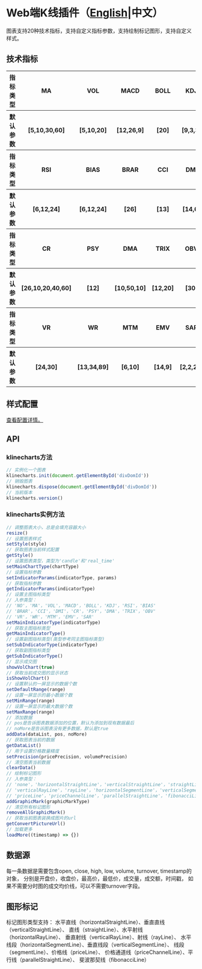 # Web端K线插件（[English](../README.md)|中文）
图表支持20种技术指标，支持自定义指标参数，支持绘制标记图形，支持自定义样式。

## 技术指标
<table>
    <tbody>
        <tr>
            <th>指标类型</th>
            <th>MA</th>
            <th>VOL</th>
            <th>MACD</th>
            <th>BOLL</th>
            <th>KDJ</th>
        </tr>
        <tr>
            <th>默认参数</th>
            <th>[5,10,30,60]</th>
            <th>[5,10,20]</th>
            <th>[12,26,9]</th>
            <th>[20]</th>
            <th>[9,3,3]</th>
        </tr>
        <tr>
           <th>指标类型</th>
           <th>RSI</th>
           <th>BIAS</th>
           <th>BRAR</th>
           <th>CCI</th>
           <th>DMI</th>
        </tr>
        <tr>
            <th>默认参数</th>
            <th>[6,12,24]</th>
            <th>[6,12,24]</th>
            <th>[26]</th>
            <th>[13]</th>
            <th>[14,6]</th>
        </tr>
        <tr>
            <th>指标类型</th>
            <th>CR</th>
            <th>PSY</th>
            <th>DMA</th>
            <th>TRIX</th>
            <th>OBV</th>
        </tr>
        <tr>
            <th>默认参数</th>
            <th>[26,10,20,40,60]</th>
            <th>[12]</th>
            <th>[10,50,10]</th>
            <th>[12,20]</th>
            <th>[30]</th>
        </tr>
        <tr>
            <th>指标类型</th>
            <th>VR</th>
            <th>WR</th>
            <th>MTM</th>
            <th>EMV</th>
            <th>SAR</th>
        </tr>
        <tr>
            <th>默认参数</th>
            <th>[24,30]</th>
            <th>[13,34,89]</th>
            <th>[6,10]</th>
            <th>[14,9]</th>
            <th>[2,2,20]</th>
        </tr>
    </tbody>
</table>

## 样式配置
[查看配置详情。](../STYLE-CONFIG-DETAIL.md)

## API
### klinecharts方法
```js
// 实例化一个图表
klinecharts.init(document.getElementById('divDomId'))
// 销毁图表
klinecharts.dispose(document.getElementById('divDomId'))
// 当前版本
klinecharts.version()
```

### klinecharts实例方法
```js
// 调整图表大小，总是会填充容器大小
resize()
// 设置图表样式
setStyle(style)
// 获取图表当前样式配置
getStyle()
// 设置图表类型，类型为'candle'和'real_time'
setMainChartType(chartType)
// 设置指标参数
setIndicatorParams(indicatorType, params)
// 获取指标参数
getIndicatorParams(indicatorType)
// 设置主图指标类型
// 入参类型：
// 'NO'，'MA'，'VOL'，'MACD'，'BOLL'，'KDJ'，'RSI'，'BIAS'
// 'BRAR'，'CCI'，'DMI'，'CR'，'PSY'，'DMA'，'TRIX'，'OBV'
// 'VR'，'WR'，'MTM'，'EMV'，'SAR'
setMainIndicatorType(indicatorType)
// 获取主图指标类型
getMainIndicatorType()
// 设置副图指标类型(类型参考同主图指标类型)
setSubIndicatorType(indicatorType)
// 获取副图指标类型
getSubIndicatorType()
// 显示成交图
showVolChart(true)
// 获取当前成交图的显示状态
isShowVolChart()
// 设置默认的一屏显示的数据个数
setDefaultRange(range)
// 设置一屏显示的最小数据个数
setMinRange(range)
// 设置一屏显示的最大数据个数
setMaxRange(range)
// 添加数据
// pos是告诉图表数据添加的位置，默认为添加到现有数据最后
// noMore是告诉图表没有更多数据，默认是true
addData(dataList, pos, noMore)
// 获取图表当前的数据
getDataList()
// 用于设置价格数量精度
setPrecision(pricePrecision, volumePrecision)
// 清空图表当前数据
clearData()
// 绘制标记图形
// 入参类型：
// 'none'，'horizontalStraightLine'，'verticalStraightLine'，'straightLine'，'horizontalRayLine'
// 'verticalRayLine'，'rayLine'，'horizontalSegmentLine'，'verticalSegmentLine'，'segmentLine'
// 'priceLine'，'priceChannelLine'，'parallelStraightLine'，'fibonacciLine';
addGraphicMark(graphicMarkType)
// 清空所有标记图形
removeAllGraphicMark()
// 获取当前图表装换成图片的url
getConvertPictureUrl()
// 加载更多
loadMore((timestamp) => {})
```

## 数据源
每一条数据是需要包含open, close, high, low, volume, turnover, timestamp的对象，
分别是开盘价，收盘价，最高价，最低价，成交量，成交额，时间戳，
如果不需要分时图的成交均价线，可以不需要turnover字段。

## 图形标记
标记图形类型支持：
水平直线（horizontalStraightLine）、垂直直线（verticalStraightLine）、
直线（straightLine）、水平射线（horizontalRayLine）、
垂直射线（verticalRayLine）、射线（rayLine）、
水平线段（horizontalSegmentLine）、垂直线段（verticalSegmentLine）、
线段（segmentLine）、价格线（priceLine）、
价格通道线（priceChannelLine）、平行线（parallelStraightLine）、
斐波那契线（fibonacciLine）
